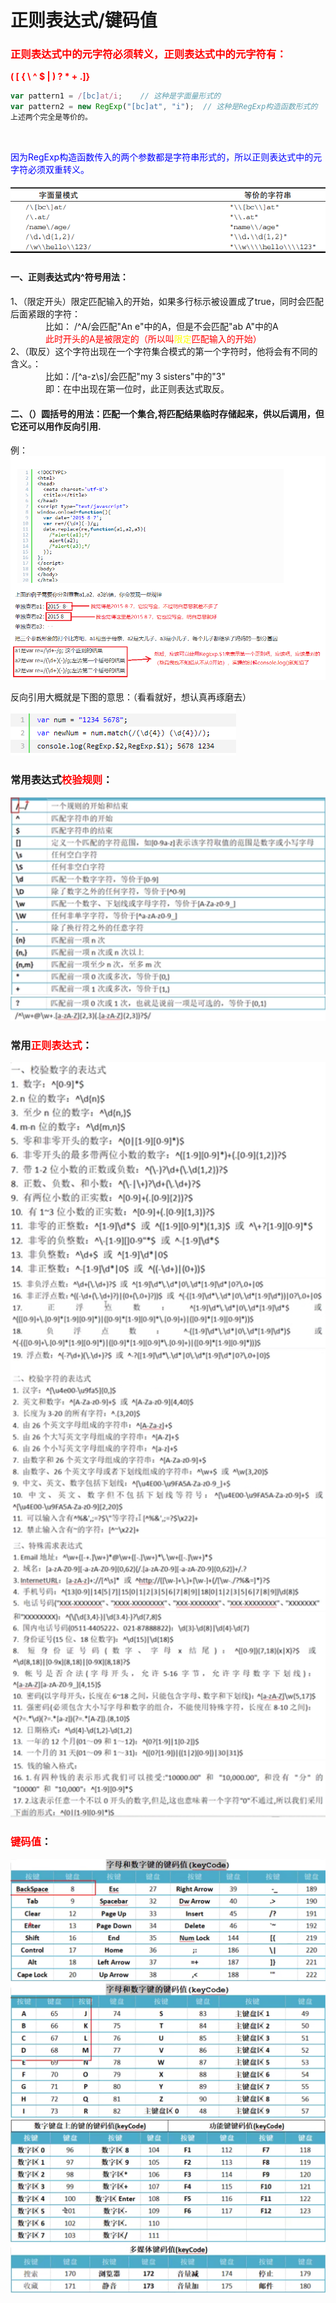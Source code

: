 # 正则表达式/键码值
### <b><font color="red">正则表达式中的元字符必须转义，正则表达式中的元字符有：</font></b>  
<b><font color="red"> ( [ { \ ^ $ | ) ? * + .]} </font></b>   

```javascript
var pattern1 = /[bc]at/i;    // 这种是字面量形式的
var pattern2 = new RegExp("[bc]at", "i");  // 这种是RegExp构造函数形式的
上述两个完全是等价的。
```  
<br/>

<font color="blue"> 因为RegExp构造函数传入的两个参数都是字符串形式的，所以正则表达式中的元字符必须双重转义。</font>  

![image](./assets/reg-1.png)  

#### 一、正则表达式内^符号用法：
1、（限定开头）限定匹配输入的开始，如果多行标示被设置成了true，同时会匹配后面紧跟的字符：  
&emsp;&emsp;&emsp;&emsp;比如： /^A/会匹配"An e"中的A，但是不会匹配"ab A"中的A  
<font color="red">&emsp;&emsp;&emsp;&emsp;此时开头的A是被限定的（所以叫<font color="yellow">限定</font>匹配输入的开始）</font>  
2、（取反）这个字符出现在一个字符集合模式的第一个字符时，他将会有不同的含义。：  
&emsp;&emsp;&emsp;&emsp;比如：/[^a-z\s]/会匹配"my 3 sisters"中的"3"  
&emsp;&emsp;&emsp;&emsp;即：在[](或者我不知道的其他字符集合模式)中出现在第一位时，此正则表达式取反。  

#### 二、（）圆括号的用法：匹配一个集合,将匹配结果临时存储起来，供以后调用，但它还可以用作反向引用.
例：  
![image](./assets/reg-2.png)    

反向引用大概就是下图的意思：（看看就好，想认真再琢磨去）  
![image](./assets/reg-3.png)    

### 常用表达式<b><font color="red">校验规则</font></b>：
![image](./assets/reg-4.png)    
![image](./assets/reg-5.png)    

### 常用<b><font color="red">正则表达式</font></b>：
![image](./assets/reg-6.png)   
![image](./assets/reg-7.png)    
![image](./assets/reg-8.png)    
![image](./assets/reg-9.png)    
![image](./assets/reg-10.png)    
![image](./assets/reg-11.png)     

### <b><font color="red">键码值</font></b>：
![image](./assets/reg-12.png)     
![image](./assets/reg-13.png)     
![image](./assets/reg-14.png)     
![image](./assets/reg-15.png)     